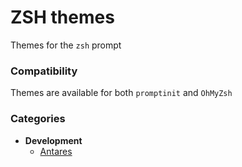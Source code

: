 # ZSH themes

Themes for the `zsh` prompt

### Compatibility

Themes are available for both `promptinit` and `OhMyZsh`

### Categories

- **Development**
  - [Antares](./antares)
